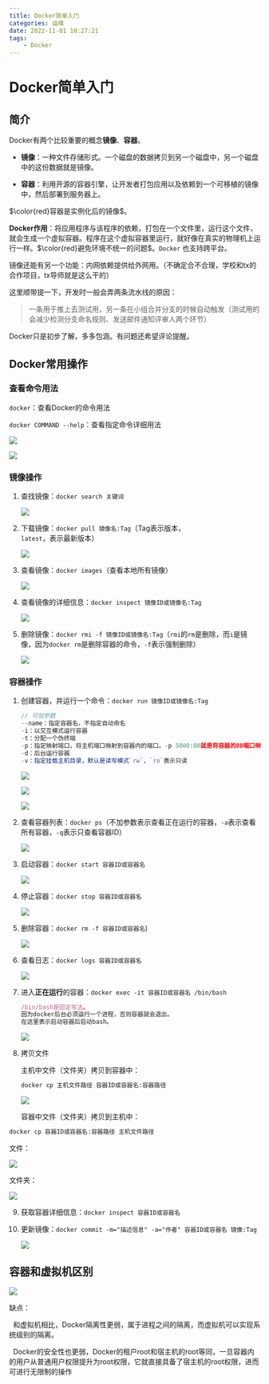 ```yaml
---
title: Docker简单入门
categories: 运维
date: 2022-11-01 10:27:21
tags:
    - Docker
---
```


# Docker简单入门

## 简介

Docker有两个比较重要的概念**镜像**、**容器**。

- **镜像**：一种文件存储形式。一个磁盘的数据拷贝到另一个磁盘中，另一个磁盘中的这份数据就是镜像。

- **容器**：利用开源的容器引擎，让开发者打包应用以及依赖到一个可移植的镜像中，然后部署到服务器上。

$\color{red}容器是实例化后的镜像$。

**Docker作用**：将应用程序与该程序的依赖，打包在一个文件里，运行这个文件，就会生成一个虚拟容器。程序在这个虚拟容器里运行，就好像在真实的物理机上运行一样。$\color{red}避免环境不统一的问题$。`Docker` 也支持跨平台。

镜像还能有另一个功能：内网依赖提供给外网用。（不确定合不合理，学校和tx的合作项目，tx导师就是这么干的）

这里顺带提一下，开发时一般会弄两条流水线的原因：

> 一条用于推上去测试用，另一条在小组合并分支的时候自动触发（测试用的会减少检测分支命名规则、发送邮件通知评审人两个环节）

Docker只是初步了解，多多包涵。有问题还希望评论提醒。

## Docker常用操作

### 查看命令用法

`docker`：查看Docker的命令用法

`docker COMMAND --help`：查看指定命令详细用法

![](https://raw.githubusercontent.com/13535944743/CLZ_img/master/images/202210191601619.png)

![](https://raw.githubusercontent.com/13535944743/CLZ_img/master/images/202210191602309.png)

### 镜像操作

1. 查找镜像：`docker search 关键词`
   
   ![](https://raw.githubusercontent.com/13535944743/CLZ_img/master/images/202210191604594.png)

2. 下载镜像：`docker pull 镜像名:Tag`（Tag表示版本，`latest`，表示最新版本）
   
   ![](https://raw.githubusercontent.com/13535944743/CLZ_img/master/images/202210191641971.png)

3. 查看镜像：`docker images`（查看本地所有镜像）
   
   ![](https://raw.githubusercontent.com/13535944743/CLZ_img/master/images/202210191700047.png)

4. 查看镜像的详细信息：`docker inspect 镜像ID或镜像名:Tag`
   
   ![](https://raw.githubusercontent.com/13535944743/CLZ_img/master/images/202210191711746.png)

5. 删除镜像：`docker rmi -f 镜像ID或镜像名:Tag`（`rmi`的`rm`是删除，而`i`是镜像，因为`docker rm`是删除容器的命令，`-f`表示强制删除）
   
   ![](https://raw.githubusercontent.com/13535944743/CLZ_img/master/images/202210191926682.png)

### 容器操作

1. 创建容器，并运行一个命令：`docker run 镜像ID或镜像名:Tag`
   
   ```js
   // 可加参数
   --name：指定容器名，不指定自动命名
   -i：以交互模式运行容器
   -t：分配一个伪终端
   -p：指定映射端口，将主机端口映射到容器内的端口。-p 5000:80就是将容器的80端口映射给主机的5000端口，之后就能通过5000端口访问
   -d：后台运行容器
   -v：指定挂载主机目录，默认是读写模式`rw`，`ro`表示只读
   ```
   
   ![](https://raw.githubusercontent.com/13535944743/CLZ_img/master/images/202210191953218.png)
   
   ![](https://raw.githubusercontent.com/13535944743/CLZ_img/master/images/202210191955964.png)
   
   ![](https://raw.githubusercontent.com/13535944743/CLZ_img/master/images/202210192010518.png)

2. 查看容器列表：`docker ps`（不加参数表示查看正在运行的容器，`-a`表示查看所有容器，`-q`表示只查看容器ID）
   
   ![](https://raw.githubusercontent.com/13535944743/CLZ_img/master/images/202210192015638.png)

3. 启动容器：`docker start 容器ID或容器名`
   
   ![](https://raw.githubusercontent.com/13535944743/CLZ_img/master/images/202210192153769.png)

4. 停止容器：`docker stop 容器ID或容器名`
   
   ![](https://raw.githubusercontent.com/13535944743/CLZ_img/master/images/202210192159516.png)

5. 删除容器：`docker rm -f 容器ID或容器名`)
   
   ![](https://raw.githubusercontent.com/13535944743/CLZ_img/master/images/202210192034351.png)

6. 查看日志：`docker logs 容器ID或容器名`
   
   ![](https://raw.githubusercontent.com/13535944743/CLZ_img/master/images/202210192205115.png)

7. 进入**正在运行**的容器：`docker exec -it 容器ID或容器名 /bin/bash`
   
   ```js
   /bin/bash是固定写法。
   因为docker后台必须运行一个进程，否则容器就会退出。
   在这里表示启动容器后启动bash。
   ```
   
   ![](https://raw.githubusercontent.com/13535944743/CLZ_img/master/images/202210192212284.png)

8. 拷贝文件
   
   主机中文件（文件夹）拷贝到容器中：
   
   ```bash
   docker cp 主机文件路径 容器ID或容器名:容器路径
   ```
   
   ![](https://raw.githubusercontent.com/13535944743/CLZ_img/master/images/202210192305751.png)
   
   容器中文件（文件夹）拷贝到主机中：

```bash
docker cp 容器ID或容器名:容器路径 主机文件路径
```

文件：

![](https://raw.githubusercontent.com/13535944743/CLZ_img/master/images/202210192252283.png)

文件夹：

![](https://raw.githubusercontent.com/13535944743/CLZ_img/master/images/202210192258791.png)

9. 获取容器详细信息：`docker inspect 容器ID或容器名`

10. 更新镜像：`docker commit -m="描述信息" -a="作者" 容器ID或容器名 镜像:Tag`
    
    ![](https://raw.githubusercontent.com/13535944743/CLZ_img/master/images/202210192320850.png)

## 容器和虚拟机区别

![](https://raw.githubusercontent.com/13535944743/CLZ_img/master/images/202211011029778.png)

缺点：

  和虚拟机相比，Docker隔离性更弱，属于进程之间的隔离，而虚拟机可以实现系统级别的隔离。

  Docker的安全性也更弱，Docker的租户root和宿主机的root等同，一旦容器内的用户从普通用户权限提升为root权限，它就直接具备了宿主机的root权限，进而可进行无限制的操作
